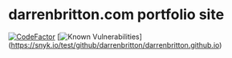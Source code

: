 # darrenbritton.com portfolio site

[![CodeFactor](https://www.codefactor.io/repository/github/darrenbritton/darrenbritton.github.io/badge)](https://www.codefactor.io/repository/github/darrenbritton/darrenbritton.github.io)
[![Known Vulnerabilities](https://snyk.io/test/github/darrenbritton/darrenbritton.github.io/badge.svg)]
(https://snyk.io/test/github/darrenbritton/darrenbritton.github.io)

